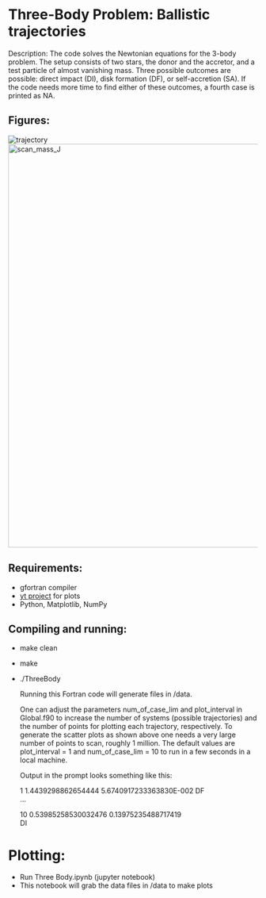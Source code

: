 Three-Body Problem: Ballistic trajectories
====

Description: The code solves the Newtonian equations for the 3-body problem. The setup consists of two stars, the donor and the accretor, and a test particle of almost vanishing mass.
Three possible outcomes are possible: direct impact (DI), disk formation (DF), or self-accretion (SA). If the code needs more time to find either of these outcomes, a fourth case is printed as NA.

## Figures:

![trajectory](https://github.com/ianpaga/ThreeBody/assets/57350668/caffeea7-c79d-4666-b18f-0ea6ca81faa4)
<img width="814" alt="scan_mass_J" src="https://github.com/ianpaga/ThreeBody/assets/57350668/61be3abb-f87e-416f-82bc-730d30516870">

## Requirements:
- gfortran compiler
- [yt project](https://yt-project.org/doc/index.html) for plots
- Python, Matplotlib, NumPy

## Compiling and running:
- make clean
- make
- ./ThreeBody

  Running this Fortran code will generate files in /data. 

  One can adjust the parameters num_of_case_lim and plot_interval in Global.f90 to increase the number of systems (possible trajectories) and the number of points for plotting each trajectory, respectively. To generate the scatter plots as shown above one needs a very large number of points to scan, roughly 1 million. The default values are plot_interval = 1 and num_of_case_lim = 10 to run in a few seconds in a local machine.

  Output in the prompt looks something like this:
  
     1
   1.4439298862654444        5.6740917233363830E-002
 DF   
     ...
  
    10
  0.53985258530032476       0.13975235488717419     
 DI  

# Plotting:
- Run Three Body.ipynb (jupyter notebook)
- This notebook will grab the data files in /data to make plots

